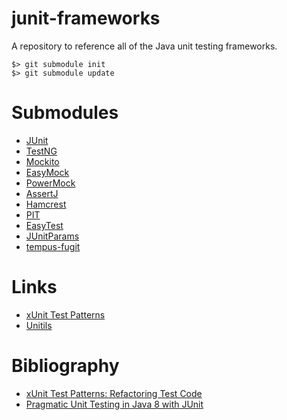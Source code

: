 # junit-frameworks
A repository to reference all of the Java unit testing frameworks.

    $> git submodule init
    $> git submodule update
  
Submodules
==========
* [JUnit](http://junit.org/)
* [TestNG](http://testng.org/doc/index.html)
* [Mockito](http://mockito.org/)
* [EasyMock](http://easymock.org/)
* [PowerMock](http://code.google.com/p/powermock/)
* [AssertJ](http://joel-costigliola.github.io/assertj/)
* [Hamcrest](http://hamcrest.org/)
* [PIT](http://pitest.org/)
* [EasyTest](https://github.com/EaseTech/easytest-core)
* [JUnitParams](http://pragmatists.github.io/JUnitParams/)
* [tempus-fugit](http://tempusfugitlibrary.org/)

Links
=====
* [xUnit Test Patterns](http://xunitpatterns.com/)
* [Unitils](http://www.unitils.org/)


Bibliography
============
* [xUnit Test Patterns: Refactoring Test Code](http://www.amazon.com/gp/product/0131495054/ref=as_li_tl?ie=UTF8&camp=1789&creative=390957&creativeASIN=0131495054&linkCode=as2&tag=folkengine-20&linkId=N5R3PC6EVMNTATYP)
* [Pragmatic Unit Testing in Java 8 with JUnit](http://www.amazon.com/gp/product/1941222595/ref=as_li_tl?ie=UTF8&camp=1789&creative=390957&creativeASIN=1941222595&linkCode=as2&tag=folkengine-20&linkId=JBO3TSZVKW45R4O6)